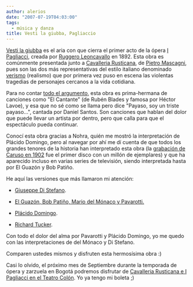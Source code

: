 ```yaml
---
author: alerios
date: "2007-07-19T04:03:00"
tags:
  - música y danza
title: Vesti la giubba, Pagliaccio
---
```


[Vesti la giubba](http://es.wikipedia.org/wiki/Vesti_la_giubba) es el aria con
que cierra el primer acto de la ópera [I
Pagliacci](http://es.wikipedia.org/wiki/Pagliacci), creada por [Ruggero
Leoncavallo](http://es.wikipedia.org/wiki/Ruggiero_Leoncavallo) en 1892. Esta
obra es comúnmente presentada junto a [Cavalleria
Rusticana](http://es.wikipedia.org/wiki/Cavalleria_Rusticana "Cavalleria
Rusticana"), de [Pietro Mascagni](http://es.wikipedia.org/wiki/Pietro_Mascagni "Pietro Mascagni"), pues son las dos más representativas del estilo italiano
denominado [verismo](http://es.wikipedia.org/wiki/Verismo "Verismo")
(realismo) que por primera vez puso en escena las violentas tragedias de
personajes cercanos a la vida cotidiana.

Para no contar [todo el
argumento](http://www.terra.es/personal/ealmagro/payasos/acto1.htm), esta obra
es prima-hermana de canciones como "El Cantante" (de Rubén Blades y famosa por
Héctor Lavoe), y esa que no sé como se llama pero dice "Payaso, soy un triste
payaso...", cantada por Daniel Santos. Son canciones que hablan del dolor que
puede llevar un artista por dentro, pero que calla para que el espectáculo
pueda continuar.

Conocí esta obra gracias a Nohra, quién me mostró la interpretación de Plácido
Domingo, pero al navegar por ahí me dí cuenta de que todos los grandes tenores
de la historia han interpretado esta obra (la [grabación de Caruso en
1902](http://upload.wikimedia.org/wikipedia/commons/f/fb/Vesti_La_Giubba.ogg)
fue el primer disco con un millón de ejemplares) y que ha aparecido incluso en
varias series de televisión, siendo interpretada hasta por El Guazón y Bob
Patiño.

He aquí las versiones que más llamaron mi atención:

- [Giuseppe Di Stefano](http://es.youtube.com/watch?v=pn_eS2XFZ5g).
- [El Guazón, Bob Patiño, Mario del Mónaco y Pavarotti.](http://es.youtube.com/watch?v=1eSNRANkxck)
- [Plácido Domingo](http://es.youtube.com/watch?v=6R0iaRcUqDI).

- [Richard Tucker](http://es.youtube.com/watch?v=Vo8-0wUgNOg).

Con todo el dolor del alma por Pavarotti y Plácido Domingo, yo me quedo con
las interpretaciones de del Mónaco y Di Stefano.

Comparen ustedes mismos y disfruten esta hermosísima obra :)

Casi lo olvido, el próximo mes de Septiembre durante la temporada de ópera y
zarzuela en Bogotá podremos disfrutar de [Cavalleria Rusticana e I Pagliacci
en el Teatro Colón](http://tuboleta.com/show.asp?code=OPERA). Yo ya tengo mi
boleta ;)
